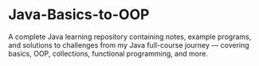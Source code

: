 # Java-Basics-to-OOP
A complete Java learning repository containing notes, example programs, and solutions to challenges from my Java full-course journey — covering basics, OOP, collections, functional programming, and more.
